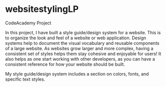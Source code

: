 # websitestylingLP
CodeAcademy Project

In this project, I have built a style guide/design system for a website. This is to organize the look and feel of a website or web application. 
Design systems help to document the visual vocabulary and reusable components of a large website. As websites grow larger and more complex, having 
a consistent set of styles helps them stay cohesive and enjoyable for users! It also helps as one start working with other developers, as you can 
have a consistent reference for how your website should be built.

My style guide/design system includes a section on colors, fonts, and specific text styles.
